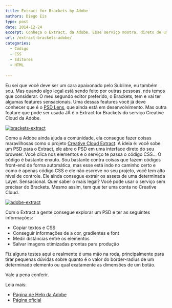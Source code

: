 ```yaml
---
title: Extract for Brackets by Adobe
authors: Diego Eis
type: post
date: 2014-12-24
excerpt: Conheça o Extract, da Adobe. Esse serviço mostra, direto de um PSD, o código CSS dos elementos selecionados.
url: /extract-brackets-adobe/
categories:
  - Código
  - CSS
  - Editores
  - HTML

---
```

Eu sei que você deve ser um cara apaixonado pelo Sublime, eu também sou. Mas quando algo legal está sendo feito por outras pessoas, nós temos que considerar. O meu segundo editor preferido, o Brackets, tem e vai ter algumas features sensacionais. Uma dessas features você já deve conhecer que é o [PSD Lens][1], que ainda está em desenvolvimento. Mas outra feature que pode ser usada JÁ é o Extract for Brackets do serviço Creative Cloud da Adobe.

[<img src="https://raw.githubusercontent.com/diegoeis/tableless-static-images/master/2014/12/brackets-extract.jpg" alt="brackets-extract" width="1679" height="1025" class="alignnone size-full wp-image-46397" srcset="uploads/2014/12/brackets-extract.jpg 1679w, uploads/2014/12/brackets-extract-227x139.jpg 227w, uploads/2014/12/brackets-extract-400x244.jpg 400w" sizes="(max-width: 1679px) 100vw, 1679px" />][2]

Como a Adobe ainda ajuda a comunidade, ela consegue fazer coisas maravilhosas como o projeto [Creative Cloud Extract][3]. A ideia é: você sobe um PSD para o Extract, ele abre o PSD em uma interface direto do seu browser. Você clica nos elementos e o serviço te passa o código CSS… O código é bastante enxuto. Sou bastante contra coisas que fazem códigos front-end de forma automática, mas esse está indo no caminho certo e como é apenas código CSS e ele não escreve no seu projeto, você tem alto nível de controle. Ele ainda consegue extrair os assets de uma determinada Layer. Sensacional. Quer saber o mais legal? Você pode usar o serviço sem precisar do Brackets. Mesmo assim, tem que ter uma conta no Creative Cloud.

[<img src="https://raw.githubusercontent.com/diegoeis/tableless-static-images/master/2014/12/adobe-extract.jpg" alt="adobe-extract" width="1542" height="1095" class="alignnone size-full wp-image-46396" srcset="uploads/2014/12/adobe-extract.jpg 1542w, uploads/2014/12/adobe-extract-195x139.jpg 195w, uploads/2014/12/adobe-extract-400x284.jpg 400w" sizes="(max-width: 1542px) 100vw, 1542px" />][4]

Com o Extract a gente consegue explorar um PSD e ter as seguintes informações:

  * Copiar textos e CSS
  * Conseguir informações de a cor, gradientes e font
  * Medir distâncias entre os elementos
  * Salvar imagens otimizadas prontas para produção

Fiz alguns testes aqui e realmente é uma mão na roda, principalmente para tirar pequenas dúvidas sobre quanto é o valor do border-radius de um determinado elemento ou qual exatamente as dimensões de um botão.

Vale a pena conferir.

Leia mais:

  * [Página de Help da Adobe][5]
  * [Página oficial][3]

 [1]: https://creativeandcode.com/psd-lens-for-adobe-brackets/
 [2]: https://raw.githubusercontent.com/diegoeis/tableless-static-images/master/2014/12/brackets-extract.jpg
 [3]: https://www.adobe.com/br/creativecloud/extract.html
 [4]: https://raw.githubusercontent.com/diegoeis/tableless-static-images/master/2014/12/adobe-extract.jpg
 [5]: https://helpx.adobe.com/creative-cloud/help/extract-css-images-psd-files.html#extract_image_assets